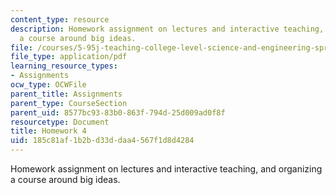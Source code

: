 ```yaml
---
content_type: resource
description: Homework assignment on lectures and interactive teaching, and organizing
  a course around big ideas.
file: /courses/5-95j-teaching-college-level-science-and-engineering-spring-2009/185c81af1b2bd33ddaa4567f1d8d4284_MIT5_95js09_hw04.pdf
file_type: application/pdf
learning_resource_types:
- Assignments
ocw_type: OCWFile
parent_title: Assignments
parent_type: CourseSection
parent_uid: 8577bc93-83b0-863f-794d-25d009ad0f8f
resourcetype: Document
title: Homework 4
uid: 185c81af-1b2b-d33d-daa4-567f1d8d4284
---
```

Homework assignment on lectures and interactive teaching, and organizing a course around big ideas.


